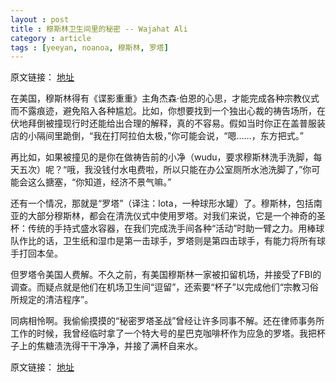 ```yaml
---
layout : post
title : 穆斯林卫生间里的秘密 -- Wajahat Ali
category : article
tags : [yeeyan, noanoa, 穆斯林, 罗塔]
---
```


原文链接： [地址](http://select.yeeyan.org/view/106613/333949)

在美国，穆斯林得有《谍影重重》主角杰森·伯恩的心思，才能完成各种宗教仪式而不露痕迹，避免陷入各种尴尬。比如，你想要找到一个独出心裁的祷告场所，在伏地拜倒被撞现行时还能给出合理的解释，真的不容易。假如当时你正在盖普服装店的小隔间里跪倒，“我在打阿拉伯太极，”你可能会说，“嗯……，东方把式。”

再比如，如果被撞见的是你在做祷告前的小净（wudu，要求穆斯林洗手洗脚，每天五次）呢？“哦，我没钱付水电费啦，所以只能在办公室厕所水池洗脚了，”你可能会这么搪塞，“你知道，经济不景气嘛。”

还有一个情况，那就是“罗塔”（译注：lota，一种球形水罐）了。穆斯林，包括南亚的大部分穆斯林，都会在清洗仪式中使用罗塔。对我们来说，它是一个神奇的圣杯：传统的手持式盛水容器，在我们完成洗手间各种“活动”时助一臂之力。用棒球队作比的话，卫生纸和湿巾是第一击球手，罗塔则是第四击球手，有能力将所有球手打回本垒。

但罗塔令美国人费解。不久之前，有美国穆斯林一家被扣留机场，并接受了FBI的调查。而疑点就是他们在机场卫生间“逗留”，还索要“杯子”以完成他们“宗教习俗所规定的清洁程序”。

同病相怜啊。我偷偷摸摸的“秘密罗塔圣战”曾经让许多同事不解。还在律师事务所工作的时候，我曾经临时拿了一个特大号的星巴克咖啡杯作为应急的罗塔。我把杯子上的焦糖渍洗得干干净净，并接了满杯自来水。

原文链接： [地址](http://select.yeeyan.org/view/106613/333949)